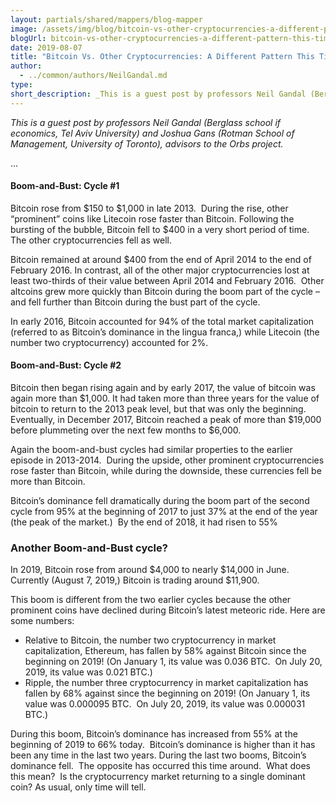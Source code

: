 ```yaml
---
layout: partials/shared/mappers/blog-mapper
image: /assets/img/blog/bitcoin-vs-other-cryptocurrencies-a-different-pattern-this-time-around/bg.jpg
blogUrl: bitcoin-vs-other-cryptocurrencies-a-different-pattern-this-time-around
date: 2019-08-07
title: "Bitcoin Vs. Other Cryptocurrencies: A Different Pattern This Time Around?:"
author:
  - ../common/authors/NeilGandal.md
type:
short_description: _This is a guest post by professors Neil Gandal (Berglass school if economics, Tel Aviv University) and Joshua Gans (Rotman School of Management, University of Toronto), advisors to the Orbs project._
---
```


_This is a guest post by professors Neil Gandal (Berglass school if economics, Tel Aviv University) and Joshua Gans (Rotman School of Management, University of Toronto), advisors to the Orbs project._

...

#### Boom-and-Bust: Cycle #1

Bitcoin rose from $150 to $1,000 in late 2013.  During the rise, other “prominent” coins like Litecoin rose faster than Bitcoin. Following the bursting of the bubble, Bitcoin fell to $400 in a very short period of time. The other cryptocurrencies fell as well.

Bitcoin remained at around $400 from the end of April 2014 to the end of February 2016. In contrast, all of the other major cryptocurrencies lost at least two-thirds of their value between April 2014 and February 2016.  Other altcoins grew more quickly than Bitcoin during the boom part of the cycle – and fell further than Bitcoin during the bust part of the cycle.

In early 2016, Bitcoin accounted for 94% of the total market capitalization (referred to as Bitcoin’s dominance in the lingua franca,) while Litecoin (the number two cryptocurrency) accounted for 2%.

#### Boom-and-Bust: Cycle #2

Bitcoin then began rising again and by early 2017, the value of bitcoin was again more than $1,000. It had taken more than three years for the value of bitcoin to return to the 2013 peak level, but that was only the beginning. Eventually, in December 2017, Bitcoin reached a peak of more than $19,000 before plummeting over the next few months to $6,000.

Again the boom-and-bust cycles had similar properties to the earlier episode in 2013-2014.  During the upside, other prominent cryptocurrencies rose faster than Bitcoin, while during the downside, these currencies fell be more than Bitcoin.

Bitcoin’s dominance fell dramatically during the boom part of the second cycle from 95% at the beginning of 2017 to just 37% at the end of the year (the peak of the market.)  By the end of 2018, it had risen to 55%

### Another Boom-and-Bust cycle?

In 2019, Bitcoin rose from around $4,000 to nearly $14,000 in June.  Currently (August 7, 2019,) Bitcoin is trading around $11,900.

This boom is different from the two earlier cycles because the other prominent coins have declined during Bitcoin’s latest meteoric ride. Here are some numbers:

- Relative to Bitcoin, the number two cryptocurrency in market capitalization, Ethereum, has fallen by 58% against Bitcoin since the beginning on 2019! (On January 1, its value was 0.036 BTC.  On July 20, 2019, its value was 0.021 BTC.)
- Ripple, the number three cryptocurrency in market capitalization has fallen by 68% against since the beginning on 2019! (On January 1, its value was 0.000095 BTC.  On July 20, 2019, its value was 0.000031 BTC.)

During this boom, Bitcoin’s dominance has increased from 55% at the beginning of 2019 to 66% today.  Bitcoin’s dominance is higher than it has been any time in the last two years. During the last two booms, Bitcoin’s dominance fell.  The opposite has occurred this time around.  What does this mean?  Is the cryptocurrency market returning to a single dominant coin? As usual, only time will tell.
